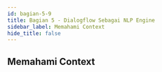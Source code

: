 ```yaml
---
id: bagian-5-9
title: Bagian 5 - Dialogflow Sebagai NLP Engine
sidebar_label: Memahami Context
hide_title: false
---
```

## Memahami Context

